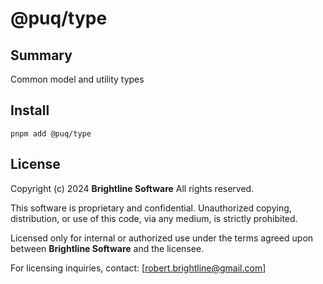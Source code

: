 # @puq/type

## Summary

Common model and utility types

## Install

`pnpm add @puq/type`

## License

Copyright (c) 2024 **Brightline Software**
All rights reserved.

This software is proprietary and confidential. Unauthorized copying, distribution, or use of this code, via any medium, is strictly prohibited.

Licensed only for internal or authorized use under the terms agreed upon between **Brightline Software** and the licensee.

For licensing inquiries, contact: [robert.brightline@gmail.com]
